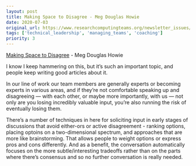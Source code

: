 ```yaml
---
layout: post
title: Making Space to Disagree - Meg Douglas Howie
date: 2020-07-03
original_url: https://www.researchcomputingteams.org/newsletter_issues/0031
tags: ['technical_leadership', 'managing_teams', 'coaching']
priority: 3
---
```


<!-- markdownlint-disable MD033 -->
<!-- markdownlint-disable MD041 -->
<!-- markdownlint-disable MD049 -->

[Making Space to Disagree](https://medium.com/@HowieMeg/making-space-to-disagree-e8862a3c2cd6) - Meg Douglas Howie

I know I keep hammering on this, but it’s such an important topic, and people keep writing good articles about it.

In our line of work our team members are generally experts or becoming experts in various areas, and if they’re not comfortable speaking up and disagreeing — with each other, or maybe more importantly, with us — not only are you losing incredibly valuable input, you’re also running the risk of eventually losing them.

There’s a number of techniques in here for soliciting input in early stages of discussions that avoid either-ors or active disagreement - ranking options, placing optoins on a two-dimensional spectrum, and approaches that are more like brainstorming.  That allows people to weight options or express pros and cons differently.  And as a benefit, the conversation automatically focuses on the more subtle/interesting tradeoffs rather than on the parts where there’s consensus and so no further conversation is really needed.

